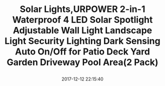 ---
title: > #shorten me
  Solar Lights,URPOWER 2-in-1 Waterproof 4 LED Solar Spotlight Adjustable Wall Light Landscape Light Security Lighting Dark Sensing Auto On/Off for Patio Deck Yard Garden Driveway Pool Area(2 Pack)
name: >
  Solar Lights,URPOWER 2-in-1 Waterproof 4 LED Solar Spotlight Adjustable Wall Light Landscape Light Security Lighting Dark Sensing Auto On/Off for Patio Deck Yard Garden Driveway Pool Area(2 Pack)
date: "2017-12-12 22:15:40"
buy_now: "https://www.amazon.com/URPOWER-Waterproof-LED-Spotlight-Adjustable/dp/B012ZO93R4?psc=1&SubscriptionId=AKIAIA5RBQIWQVTCUEUQ&tag=coldcutdeals-20&linkCode=xm2&camp=2025&creative=165953&creativeASIN=B012ZO93R4"
description_markdown: >-

  - URPOWER 3rd Generation solar outdoor spotlights,rechargeable and adjustable solar wall lights / In-Ground Lights, easy to install with no tools.Waterproof and Durable, withstand all kinds of weather all round the year.

  - Fully Adjustable Light & Solar Panel - Adjust the light angle to illuminate the perfect spot and adjust the solar panel angle for optimum sun exposure.

  - 2 in 1 Functions - Stick into the ground./Use included screws to mount on the wall.

  - Unique solution in landscape and outdoor lighting,Powered by a lithium ion rechargeable battery that's solar powered.

  - Automated Switch - Auto on at night / Auto off at sunrise.2 modes(high/low).4 bright LED Bulbs, 50 Lumens in Each LED, 200 Lumens in total 4 LED,Built-in 18650 lithium rechargeable battery(2200mAh). Light up 6-9 hours after fully charged.


tweet_id_str: "940706745541910529"
price: "$50.99"
list_price: "$59.99"
deal_price: "$25.99"
you_save: "$30.00 (54%)"
asin: "B012ZO93R4"
image: "https://images-na.ssl-images-amazon.com/images/I/41YKLTP7lBL.jpg"
---